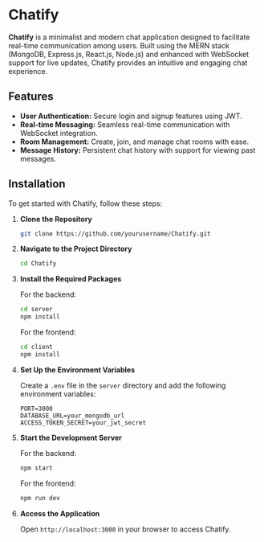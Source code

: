 # Chatify

**Chatify** is a minimalist and modern chat application designed to facilitate real-time communication among users. Built using the MERN stack (MongoDB, Express.js, React.js, Node.js) and enhanced with WebSocket support for live updates, Chatify provides an intuitive and engaging chat experience.

## Features

- **User Authentication:** Secure login and signup features using JWT.
- **Real-time Messaging:** Seamless real-time communication with WebSocket integration.
- **Room Management:** Create, join, and manage chat rooms with ease.
- **Message History:** Persistent chat history with support for viewing past messages.

## Installation

To get started with Chatify, follow these steps:

1. **Clone the Repository**

   ```bash
   git clone https://github.com/yourusername/Chatify.git
    ```
2. **Navigate to the Project Directory**

    ```bash
    cd Chatify
    ```
3. **Install the Required Packages**

    For the backend:
    ```bash
    cd server
    npm install
    ```

    For the frontend:
    ```bash
    cd client
    npm install
    ```

4. **Set Up the Environment Variables**
    
    Create a `.env` file in the `server` directory and add the following environment variables:
    
    ```env
    PORT=3000
    DATABASE_URL=your_mongodb_url
    ACCESS_TOKEN_SECRET=your_jwt_secret
    ```

5. **Start the Development Server**

    For the backend:
    ```bash
    npm start
    ```

    For the frontend:
    ```bash
    npm run dev
    ```

6. **Access the Application**

    Open `http://localhost:3000` in your browser to access Chatify.

